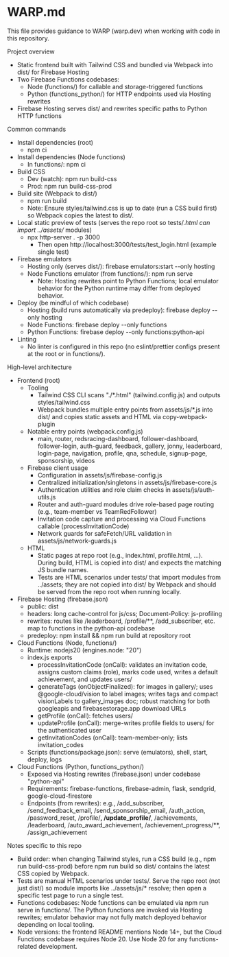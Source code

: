# WARP.md

This file provides guidance to WARP (warp.dev) when working with code in this repository.

Project overview
- Static frontend built with Tailwind CSS and bundled via Webpack into dist/ for Firebase Hosting
- Two Firebase Functions codebases:
  - Node (functions/) for callable and storage-triggered functions
  - Python (functions_python/) for HTTP endpoints used via Hosting rewrites
- Firebase Hosting serves dist/ and rewrites specific paths to Python HTTP functions

Common commands
- Install dependencies (root)
  - npm ci
- Install dependencies (Node functions)
  - In functions/: npm ci
- Build CSS
  - Dev (watch): npm run build-css
  - Prod: npm run build-css-prod
- Build site (Webpack to dist/)
  - npm run build
  - Note: Ensure styles/tailwind.css is up to date (run a CSS build first) so Webpack copies the latest to dist/.
- Local static preview of tests (serves the repo root so tests/*.html can import ../assets/* modules)
  - npx http-server . -p 3000
    - Then open http://localhost:3000/tests/test_login.html (example single test)
- Firebase emulators
  - Hosting only (serves dist/): firebase emulators:start --only hosting
  - Node Functions emulator (from functions/): npm run serve
    - Note: Hosting rewrites point to Python Functions; local emulator behavior for the Python runtime may differ from deployed behavior.
- Deploy (be mindful of which codebase)
  - Hosting (build runs automatically via predeploy): firebase deploy --only hosting
  - Node Functions: firebase deploy --only functions
  - Python Functions: firebase deploy --only functions:python-api
- Linting
  - No linter is configured in this repo (no eslint/prettier configs present at the root or in functions/).

High-level architecture
- Frontend (root)
  - Tooling
    - Tailwind CSS CLI scans "./*.html" (tailwind.config.js) and outputs styles/tailwind.css
    - Webpack bundles multiple entry points from assets/js/*.js into dist/ and copies static assets and HTML via copy-webpack-plugin
  - Notable entry points (webpack.config.js)
    - main, router, redsracing-dashboard, follower-dashboard, follower-login, auth-guard, feedback, gallery, jonny, leaderboard, login-page, navigation, profile, qna, schedule, signup-page, sponsorship, videos
  - Firebase client usage
    - Configuration in assets/js/firebase-config.js
    - Centralized initialization/singletons in assets/js/firebase-core.js
    - Authentication utilities and role claim checks in assets/js/auth-utils.js
    - Router and auth-guard modules drive role-based page routing (e.g., team-member vs TeamRedFollower)
    - Invitation code capture and processing via Cloud Functions callable (processInvitationCode)
    - Network guards for safeFetch/URL validation in assets/js/network-guards.js
  - HTML
    - Static pages at repo root (e.g., index.html, profile.html, ...). During build, HTML is copied into dist/ and expects the matching JS bundle names.
    - Tests are HTML scenarios under tests/ that import modules from ../assets; they are not copied into dist/ by Webpack and should be served from the repo root when running locally.
- Firebase Hosting (firebase.json)
  - public: dist
  - headers: long cache-control for js/css; Document-Policy: js-profiling
  - rewrites: routes like /leaderboard, /profile/**, /add_subscriber, etc. map to functions in the python-api codebase
  - predeploy: npm install && npm run build at repository root
- Cloud Functions (Node, functions/)
  - Runtime: nodejs20 (engines.node: "20")
  - index.js exports
    - processInvitationCode (onCall): validates an invitation code, assigns custom claims (role), marks code used, writes a default achievement, and updates users/<uid>
    - generateTags (onObjectFinalized): for images in gallery/; uses @google-cloud/vision to label images; writes tags and compact visionLabels to gallery_images doc; robust matching for both googleapis and firebasestorage.app download URLs
    - getProfile (onCall): fetches users/<uid>
    - updateProfile (onCall): merge-writes profile fields to users/<uid> for the authenticated user
    - getInvitationCodes (onCall): team-member-only; lists invitation_codes
  - Scripts (functions/package.json): serve (emulators), shell, start, deploy, logs
- Cloud Functions (Python, functions_python/)
  - Exposed via Hosting rewrites (firebase.json) under codebase "python-api"
  - Requirements: firebase-functions, firebase-admin, flask, sendgrid, google-cloud-firestore
  - Endpoints (from rewrites): e.g., /add_subscriber, /send_feedback_email, /send_sponsorship_email, /auth_action, /password_reset, /profile/**, /update_profile/**, /achievements, /leaderboard, /auto_award_achievement, /achievement_progress/**, /assign_achievement

Notes specific to this repo
- Build order: when changing Tailwind styles, run a CSS build (e.g., npm run build-css-prod) before npm run build so dist/ contains the latest CSS copied by Webpack.
- Tests are manual HTML scenarios under tests/. Serve the repo root (not just dist/) so module imports like ../assets/js/* resolve; then open a specific test page to run a single test.
- Functions codebases: Node functions can be emulated via npm run serve in functions/. The Python functions are invoked via Hosting rewrites; emulator behavior may not fully match deployed behavior depending on local tooling.
- Node versions: the frontend README mentions Node 14+, but the Cloud Functions codebase requires Node 20. Use Node 20 for any functions-related development.
